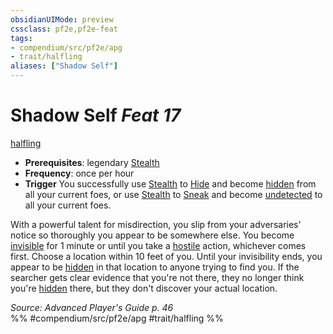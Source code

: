 ```yaml
---
obsidianUIMode: preview
cssclass: pf2e,pf2e-feat
tags:
- compendium/src/pf2e/apg
- trait/halfling
aliases: ["Shadow Self"]
---
```

# Shadow Self  *Feat 17*  
[halfling](/rules/traits/halfling.md)  

- **Prerequisites**: legendary [Stealth](/compendium/skills.md#Stealth)
- **Frequency**: once per hour
- **Trigger** You successfully use [Stealth](/compendium/skills.md#Stealth) to [Hide](/rules/actions/hide.md) and become [hidden](/rules/conditions.md#Hidden) from all your current foes, or use [Stealth](/compendium/skills.md#Stealth) to [Sneak](/rules/actions/sneak.md) and become [undetected](/rules/conditions.md#Undetected) to all your current foes.

With a powerful talent for misdirection, you slip from your adversaries' notice so thoroughly you appear to be somewhere else. You become [invisible](/rules/conditions.md#Invisible) for 1 minute or until you take a [hostile](/rules/conditions.md#Hostile) action, whichever comes first. Choose a location within 10 feet of you. Until your invisibility ends, you appear to be [hidden](/rules/conditions.md#Hidden) in that location to anyone trying to find you. If the searcher gets clear evidence that you're not there, they no longer think you're [hidden](/rules/conditions.md#Hidden) there, but they don't discover your actual location.

*Source: Advanced Player's Guide p. 46*  
%% #compendium/src/pf2e/apg #trait/halfling %%